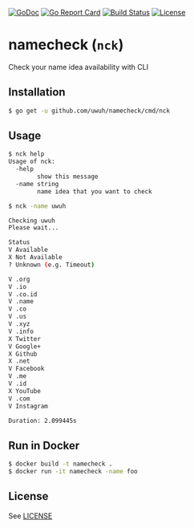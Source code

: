 [![GoDoc](https://godoc.org/github.com/uwuh/namecheck?status.svg)](https://godoc.org/github.com/uwuh/namecheck)
[![Go Report Card](https://goreportcard.com/badge/github.com/uwuh/namecheck)](https://goreportcard.com/report/github.com/uwuh/namecheck)
[![Build Status](https://travis-ci.org/uwuh/namecheck.svg?branch=master)](https://travis-ci.org/uwuh/namecheck)
[![License](https://img.shields.io/badge/license-MIT-blue.svg)](LICENSE)

# namecheck (`nck`)
Check your name idea availability with CLI

## Installation
```sh
$ go get -u github.com/uwuh/namecheck/cmd/nck
```

## Usage
```sh
$ nck help
Usage of nck:
  -help
        show this message
  -name string
        name idea that you want to check

```
```sh
$ nck -name uwuh

Checking uwuh
Please wait...

Status
V Available
X Not Available
? Unknown (e.g. Timeout)

V .org
V .io
V .co.id
V .name
V .co
V .us
V .xyz
V .info
X Twitter
V Google+
X Github
X .net
V Facebook
V .me
V .id
X YouTube
V .com
V Instagram

Duration: 2.099445s

```

## Run in Docker
```sh
$ docker build -t namecheck .
$ docker run -it namecheck -name foo
```

## License
See [LICENSE](LICENSE)
